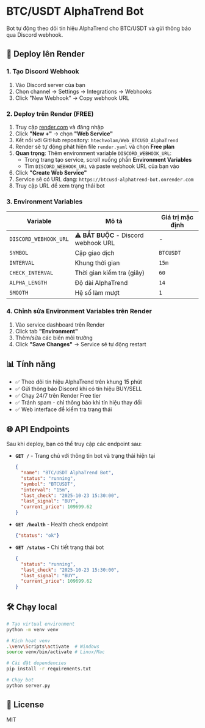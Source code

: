 # BTC/USDT AlphaTrend Bot

Bot tự động theo dõi tín hiệu AlphaTrend cho BTC/USDT và gửi thông báo qua Discord webhook.

## 🚀 Deploy lên Render

### 1. Tạo Discord Webhook
1. Vào Discord server của bạn
2. Chọn channel → Settings → Integrations → Webhooks
3. Click "New Webhook" → Copy webhook URL

### 2. Deploy trên Render (FREE)
1. Truy cập [render.com](https://render.com) và đăng nhập
2. Click **"New +"** → chọn **"Web Service"**
3. Kết nối với GitHub repository: `htechvolam/Web_BTCUSD_AlphaTrend`
4. Render sẽ tự động phát hiện file `render.yaml` và chọn **Free plan**
5. **Quan trọng**: Thêm environment variable `DISCORD_WEBHOOK_URL`:
   - Trong trang tạo service, scroll xuống phần **Environment Variables**
   - Tìm `DISCORD_WEBHOOK_URL` và paste webhook URL của bạn vào
6. Click **"Create Web Service"**
7. Service sẽ có URL dạng: `https://btcusd-alphatrend-bot.onrender.com`
8. Truy cập URL để xem trạng thái bot

### 3. Environment Variables

| Variable | Mô tả | Giá trị mặc định |
|----------|-------|------------------|
| `DISCORD_WEBHOOK_URL` | ⚠️ **BẮT BUỘC** - Discord webhook URL | - |
| `SYMBOL` | Cặp giao dịch | `BTCUSDT` |
| `INTERVAL` | Khung thời gian | `15m` |
| `CHECK_INTERVAL` | Thời gian kiểm tra (giây) | `60` |
| `ALPHA_LENGTH` | Độ dài AlphaTrend | `14` |
| `SMOOTH` | Hệ số làm mượt | `1` |

### 4. Chỉnh sửa Environment Variables trên Render
1. Vào service dashboard trên Render
2. Click tab **"Environment"**
3. Thêm/sửa các biến môi trường
4. Click **"Save Changes"** → Service sẽ tự động restart

## 📊 Tính năng
- ✅ Theo dõi tín hiệu AlphaTrend trên khung 15 phút
- ✅ Gửi thông báo Discord khi có tín hiệu BUY/SELL
- ✅ Chạy 24/7 trên Render Free tier
- ✅ Tránh spam - chỉ thông báo khi tín hiệu thay đổi
- ✅ Web interface để kiểm tra trạng thái

## 🌐 API Endpoints

Sau khi deploy, bạn có thể truy cập các endpoint sau:

- **`GET /`** - Trang chủ với thông tin bot và trạng thái hiện tại
  ```json
  {
    "name": "BTC/USDT AlphaTrend Bot",
    "status": "running",
    "symbol": "BTCUSDT",
    "interval": "15m",
    "last_check": "2025-10-23 15:30:00",
    "last_signal": "BUY",
    "current_price": 109699.62
  }
  ```

- **`GET /health`** - Health check endpoint
  ```json
  {"status": "ok"}
  ```

- **`GET /status`** - Chi tiết trạng thái bot
  ```json
  {
    "status": "running",
    "last_check": "2025-10-23 15:30:00",
    "last_signal": "BUY",
    "current_price": 109699.62
  }
  ```

## 🛠️ Chạy local

```bash
# Tạo virtual environment
python -m venv venv

# Kích hoạt venv
.\venv\Scripts\activate  # Windows
source venv/bin/activate # Linux/Mac

# Cài đặt dependencies
pip install -r requirements.txt

# Chạy bot
python server.py
```

## 📝 License
MIT
